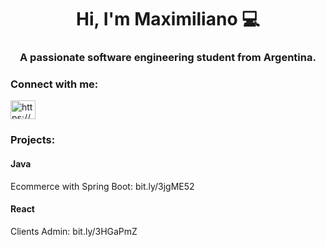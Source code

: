 <h1 align="center">Hi, I'm Maximiliano 💻</h1>
<h3 align="center">A passionate software engineering student from Argentina. </h3>


<h3 align="left">Connect with me:</h3>
<p align="left">
<a href="https://www.linkedin.com/in/maximiliano-rivero-zuin/" target="blank"><img align="center" src="https://raw.githubusercontent.com/rahuldkjain/github-profile-readme-generator/master/src/images/icons/Social/linked-in-alt.svg" alt="https://www.linkedin.com/in/maximiliano-rivero-zuin/" height="30" width="40" /></a>
</p>

<h3 align="left">Projects:</h3>

<h4 align="left">Java</h4>
Ecommerce with Spring Boot: bit.ly/3jgME52

<h4 align="left">React</h4>
Clients Admin: bit.ly/3HGaPmZ
